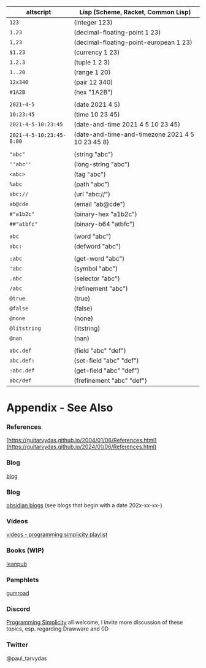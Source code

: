 | altscript | Lisp (Scheme, Racket, Common Lisp) |
|-----------|--------------------------------------------------------------|
| `123`      | (integer 123)
| `1.23`     | (decimal-floating-point 1 23)
| `1,23`     | (decimal-floating-point-european 1 23)
| `$1.23`    | (currency 1 23)
| `1.2.3`    | (tuple 1 2 3)
| `1..20`    | (range 1 20)
| `12x340`   | (pair 12 340)
| `#1A2B`    | (hex "1A2B")
| | |
| `2021-4-5`  | (date 2021 4 5)
| `10:23:45`  | (time 10 23 45)
| `2021-4-5-10:23:45` | (date-and-time 2021 4 5 10 23 45)
| `2021-4-5-10:23:45-8:00` | (date-and-time-and-timezone 2021 4 5 10 23 45 8)
| | |
| `"abc"`    | (string "abc")
| `''abc''`  | (long-string "abc")
| `<abc>`    | (tag "abc")
| `%abc`     | (path "abc")
| `abc://`   | (url "abc://")
| `ab@cde`   | (email "ab@cde")
| `#"a1b2c"` | (binary-hex "a1b2c")
| `##"atbfc"` | (binary-b64 "atbfc")
| | |
| `abc`  | (word "abc")
| `abc:` | (defword "abc")
| | |
| `:abc` | (get-word "abc")
| `'abc` | (symbol "abc")
| `.abc` | (selector "abc")
| `/abc` | (refinement "abc")
| `@true` | (true)
| `@false` | (false)
| `@none` | (none)
| `@litstring` | (litstring)
| `@nan` | (nan)
| | |
| `abc.def`  | (field "abc" "def")
| `abc.def:` | (set-field "abc" "def")
| `:abc.def` | (get-field "abc" "def")
| `abc/def`  | (frefinement "abc" "def")


# Appendix - See Also

### References

[https://guitarvydas.github.io/2004/01/06/References.html](https://guitarvydas.github.io/2024/01/06/References.html)

### Blog
[blog](https://guitarvydas.github.io/)

### Blog
[obsidian blogs](https://publish.obsidian.md/programmingsimplicity) (see blogs that begin with a date 202x-xx-xx-)
### Videos
[videos - programming simplicity playlist](https://www.youtube.com/@programmingsimplicity2980)
### Books (WIP)
[leanpub](https://leanpub.com/u/paul-tarvydas)
### Pamphlets
[gumroad](https://tarvydas.gumroad.com/l/dvtej?_gl=1*o7hy6z*_ga*MjA0NzUyMDY1Mi4xNzA3NDc3MDIx*_ga_6LJN6D94N6*MTcwNzQ3NzAyMC4xLjEuMTcwNzQ3NzI5Ni4wLjAuMA..)
### Discord
[Programming Simplicity](https://discord.gg/Jjx62ypR) all welcome, I invite more discussion of these topics, esp. regarding Drawware and 0D
### Twitter
@paul_tarvydas

<script src="https://utteranc.es/client.js" 
        repo="guitarvydas/guitarvydas.github.io" 
        issue-term="pathname" 
        theme="github-light" 
        crossorigin="anonymous" 
        async> 
</script> 

